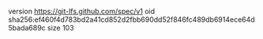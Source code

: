 version https://git-lfs.github.com/spec/v1
oid sha256:ef460f4d783bd2a41cd852d2fbb690dd52f846fc489db6914ece64d5bada689c
size 103
